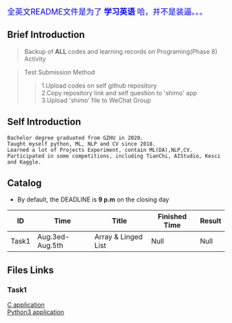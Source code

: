 <font color=blue size=4>全英文README文件是为了 __学习英语__ 哈，并不是装逼。。。</font>  

## Brief Introduction
> Backup of __ALL__ codes and learning records on Programing(Phase 8) Activity 

> Test Submission Method  
>> 1.Upload codes on self github repository  
>> 2.Copy repository link and self question to 'shimo' app  
>> 3.Upload 'shimo' file to WeChat Group  

## Self Introduction
```
Bachelor degree graduated from GZHU in 2020.   
Taught myself python, ML, NLP and CV since 2018.  
Learned a lot of Projects Experiment, contain ML(DA),NLP,CV.  
Participated in some competitions, including TianChi, AIStudio, Kesci and Kaggle.  
```

## Catalog
- By default, the DEADLINE is __9 p.m__ on the closing day

| ID | Time | Title | Finished Time | Result |   
| --- | --- | --- | --- | --- |   
| Task1 | Aug.3ed-Aug.5th | Array & Linged List | Null | Null |  

## Files Links  
### Task1
[C application](./C/Task1)  
[Python3 application](./Python/Task1)  